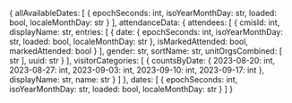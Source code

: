 {
  allAvailableDates: [
    {
      epochSeconds: int,
      isoYearMonthDay: str,
      loaded: bool,
      localeMonthDay: str
    }
  ],
  attendanceData: {
    attendees: [
      {
        cmisId: int,
        displayName: str,
        entries: [
          {
            date: {
              epochSeconds: int,
              isoYearMonthDay: str,
              loaded: bool,
              localeMonthDay: str
            },
            isMarkedAttended: bool,
            markedAttended: bool
          }
        ],
        gender: str,
        sortName: str,
        unitOrgsCombined: [
          str
        ],
        uuid: str
      }
    ],
    visitorCategories: [
      {
        countsByDate: {
          2023-08-20: int,
          2023-08-27: int,
          2023-09-03: int,
          2023-09-10: int,
          2023-09-17: int
        },
        displayName: str,
        name: str
      }
    ]
  },
  dates: [
    {
      epochSeconds: int,
      isoYearMonthDay: str,
      loaded: bool,
      localeMonthDay: str
    }
  ]
}